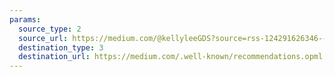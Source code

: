 ```yaml
---
params:
  source_type: 2
  source_url: https://medium.com/@kellyleeGDS?source=rss-124291626346------2
  destination_type: 3
  destination_url: https://medium.com/.well-known/recommendations.opml
---
```

